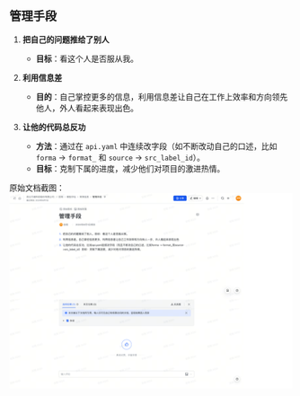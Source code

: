 ## 管理手段

1. **把自己的问题推给了别人**  
   - **目标**：看这个人是否服从我。

2. **利用信息差**  
   - **目的**：自己掌控更多的信息，利用信息差让自己在工作上效率和方向领先他人，外人看起来表现出色。

3. **让他的代码总反功**  
   - **方法**：通过在 `api.yaml` 中连续改字段（如不断改动自己的口述，比如 `forma` -> `format_` 和 `source` -> `src_label_id`）。  
   - **目标**：克制下属的进度，减少他们对项目的激进热情。

原始文档截图：
![](image7.png)

